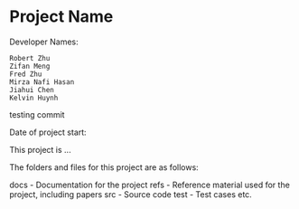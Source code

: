 # Project Name

Developer Names:
    
    Robert Zhu
    Zifan Meng
    Fred Zhu
    Mirza Nafi Hasan
    Jiahui Chen
    Kelvin Huynh

testing commit

Date of project start:

This project is ...

The folders and files for this project are as follows:

docs - Documentation for the project
refs - Reference material used for the project, including papers
src - Source code
test - Test cases
etc.
